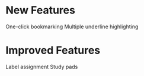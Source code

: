 # New Features
One-click bookmarking
Multiple underline highlighting

# Improved Features
Label assignment
Study pads